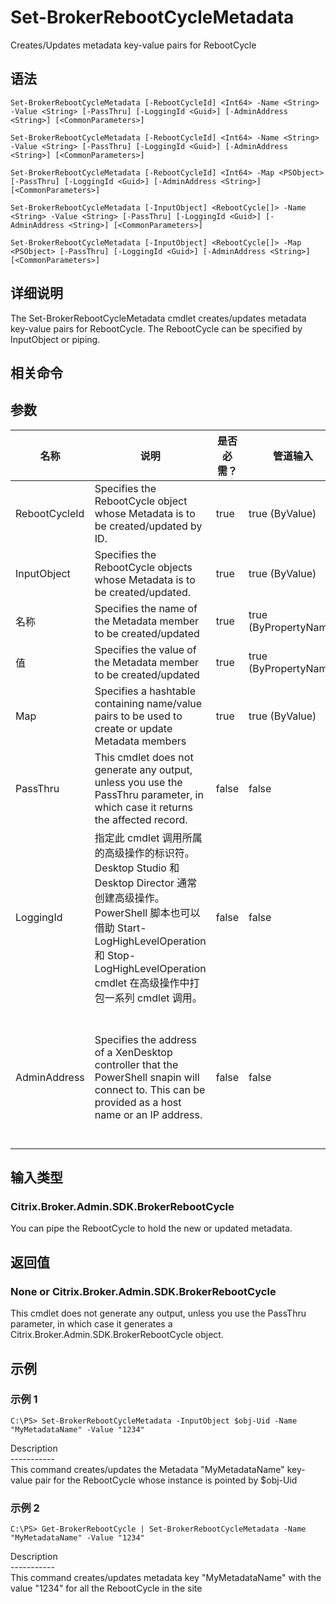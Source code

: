 # Set-BrokerRebootCycleMetadata

Creates/Updates metadata key-value pairs for RebootCycle

## 语法

    Set-BrokerRebootCycleMetadata [-RebootCycleId] <Int64> -Name <String> -Value <String> [-PassThru] [-LoggingId <Guid>] [-AdminAddress <String>] [<CommonParameters>]
    
    Set-BrokerRebootCycleMetadata [-RebootCycleId] <Int64> -Name <String> -Value <String> [-PassThru] [-LoggingId <Guid>] [-AdminAddress <String>] [<CommonParameters>]
    
    Set-BrokerRebootCycleMetadata [-RebootCycleId] <Int64> -Map <PSObject> [-PassThru] [-LoggingId <Guid>] [-AdminAddress <String>] [<CommonParameters>]
    
    Set-BrokerRebootCycleMetadata [-InputObject] <RebootCycle[]> -Name <String> -Value <String> [-PassThru] [-LoggingId <Guid>] [-AdminAddress <String>] [<CommonParameters>]
    
    Set-BrokerRebootCycleMetadata [-InputObject] <RebootCycle[]> -Map <PSObject> [-PassThru] [-LoggingId <Guid>] [-AdminAddress <String>] [<CommonParameters>]
    

## 详细说明

The Set-BrokerRebootCycleMetadata cmdlet creates/updates metadata key-value pairs for RebootCycle. The RebootCycle can be specified by InputObject or piping.

## 相关命令

## 参数

| 名称            | 说明                                                                                                                                                                              | 是否必需？ | 管道输入                  | 默认值                                                                                    |
| ------------- | ------------------------------------------------------------------------------------------------------------------------------------------------------------------------------- | ----- | --------------------- | -------------------------------------------------------------------------------------- |
| RebootCycleId | Specifies the RebootCycle object whose Metadata is to be created/updated by ID.                                                                                                 | true  | true (ByValue)        |                                                                                        |
| InputObject   | Specifies the RebootCycle objects whose Metadata is to be created/updated.                                                                                                      | true  | true (ByValue)        |                                                                                        |
| 名称            | Specifies the name of the Metadata member to be created/updated                                                                                                                 | true  | true (ByPropertyName) |                                                                                        |
| 值             | Specifies the value of the Metadata member to be created/updated                                                                                                                | true  | true (ByPropertyName) |                                                                                        |
| Map           | Specifies a hashtable containing name/value pairs to be used to create or update Metadata members                                                                               | true  | true (ByValue)        |                                                                                        |
| PassThru      | This cmdlet does not generate any output, unless you use the PassThru parameter, in which case it returns the affected record.                                                  | false | false                 | False                                                                                  |
| LoggingId     | 指定此 cmdlet 调用所属的高级操作的标识符。 Desktop Studio 和 Desktop Director 通常创建高级操作。 PowerShell 脚本也可以借助 Start-LogHighLevelOperation 和 Stop-LogHighLevelOperation cmdlet 在高级操作中打包一系列 cmdlet 调用。 | false | false                 |                                                                                        |
| AdminAddress  | Specifies the address of a XenDesktop controller that the PowerShell snapin will connect to. This can be provided as a host name or an IP address.                              | false | false                 | Localhost. Once a value is provided by any cmdlet, this value will become the default. |

## 输入类型

### Citrix.Broker.Admin.SDK.BrokerRebootCycle

You can pipe the RebootCycle to hold the new or updated metadata.

## 返回值

### None or Citrix.Broker.Admin.SDK.BrokerRebootCycle

This cmdlet does not generate any output, unless you use the PassThru parameter, in which case it generates a Citrix.Broker.Admin.SDK.BrokerRebootCycle object.

## 示例

### 示例 1

    C:\PS> Set-BrokerRebootCycleMetadata -InputObject $obj-Uid -Name "MyMetadataName" -Value "1234"
    

Description  
\---\---\-----  
This command creates/updates the Metadata "MyMetadataName" key-value pair for the RebootCycle whose instance is pointed by $obj-Uid

### 示例 2

    C:\PS> Get-BrokerRebootCycle | Set-BrokerRebootCycleMetadata -Name "MyMetadataName" -Value "1234"
    

Description  
\---\---\-----  
This command creates/updates metadata key "MyMetadataName" with the value "1234" for all the RebootCycle in the site